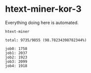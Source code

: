# htext-miner-kor-3

Everything doing here is automated.

```
htext-miner

total: 9735/9855 (98.78234398782344%)

job0: 1758
job1: 2037
job2: 1923
job3: 2099
job4: 1918
```